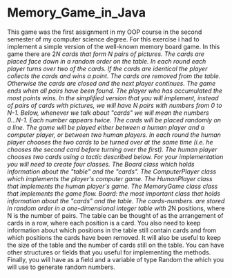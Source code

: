 # Memory_Game_in_Java
This game was the first assignment in my OOP course in the second semester of my computer science degree. For this exercise i had to implement a simple version of the well-known memory board game. In this game there are 2*N cards that form N pairs of pictures. The cards are placed face down in a random order on the table. In each round each player turns over two of the cards. If the cards are identical the player collects the cards and wins a point. The cards are removed from the table. Otherwise the cards are closed and the next player continues. The game ends when all pairs have been found. The player who has accumulated the most points wins. In the simplified version that you will implement, instead of pairs of cards with pictures, we will have N pairs with numbers from 0 to N-1. Below, whenever we talk about "cards" we will mean the numbers 0...N-1. Each 
number appears twice. The cards will be placed randomly on a line. The game will be played either between a human player and a computer player, or between two human players. In each round 
the human player chooses the two cards to be turned over at the same time (i.e. he chooses the second card before turning over the first). The human player chooses two cards using a tactic described below. For your implementation you will need to create four classes. The Board class which holds 
information about the "table" and the "cards". The ComputerPlayer class which implements the player's computer game. The HumanPlayer class that implements the human player's game. The MemoryGame class
class that implements the game flow. Board: the most important class that holds information about the "cards" and the table. The cards-numbers. 
are stored in random order in a one-dimensional integer table with 2*N positions, where N is the number of pairs. The table can be thought of as the arrangement of cards in a row, where each position 
is a card. You also need to keep information about which positions in the table still contain cards and from which positions the cards have been removed. It will also be useful to keep the size of the table 
and the number of cards still on the table. You can have other structures or fields that you useful for implementing the methods. Finally, you will have as a field and a variable of type Random the 
which you will use to generate random numbers.

